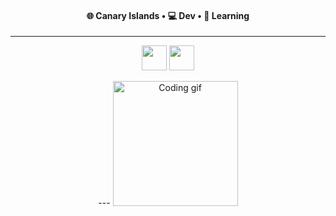 <div align="center">

#### 🌐 Canary Islands • 💻 Dev • 🌱 Learning  
---
<p>
  <img src="https://skillicons.dev/icons?i=js,ts,py,cpp,html,css" height="40" />
  <img src="https://skillicons.dev/icons?i=rust,tailwind,bash,figma,astro,git" height="40" />
</p>
---
<img src="https://i.pinimg.com/originals/35/49/be/3549beaae0ba185e62d53e57144caa0d.gif" height="200" alt="Coding gif"/>

</div>